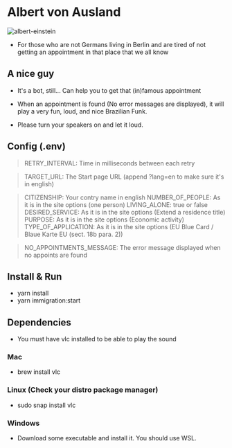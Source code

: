 # Albert von Ausland

![albert-einstein](https://github.com/Thrashattack/albert-von-ausland/assets/23486776/a7ebc286-6959-413b-aabc-a7ba9d9aa016)


- For those who are not Germans living in Berlin and are tired of not getting an appointment in that place that we all know


## A nice guy

- It's a bot, still... Can help you to get that (in)famous appointment


- When an appointment is found (No error messages are displayed), it will play a very fun, loud, and nice Brazilian Funk.
- Please turn your speakers on and let it loud.

## Config (.env)

> RETRY_INTERVAL: Time in milliseconds between each retry

> TARGET_URL: The Start page URL (append ?lang=en to make sure it's in english)

> CITIZENSHIP: Your contry name in english
> NUMBER_OF_PEOPLE: As it is in the site options (one person)
> LIVING_ALONE: true or false
> DESIRED_SERVICE: As it is in the site options (Extend a residence title)
> PURPOSE: As it is in the site options (Economic activity)
> TYPE_OF_APPLICATION: As it is in the site options (EU Blue Card / Blaue Karte EU (sect. 18b para. 2))

> NO_APPOINTMENTS_MESSAGE: The error message displayed when no appoints are found


## Install & Run

- yarn install
- yarn immigration:start

## Dependencies

- You must have vlc installed to be able to play the sound

### Mac

- brew install vlc

### Linux (Check your distro package manager)

- sudo snap install vlc

### Windows

- Download some executable and install it. You should use WSL.

